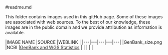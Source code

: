 #readme.md

This folder contains images used in this gitHub page. Some of these images are associated with web sources.  To the best of our knowledge, these images are in the public domain and we provide attribution as information is available.

|IMAGE NAME   |SOURCE   |WEBLINK   |
|---|---|---|---|---|
|GenBank_size.png   |NCBI   |[GenBank and WGS Statistics](https://www.ncbi.nlm.nih.gov/genbank/statistics/)   |
|   |   |   |

